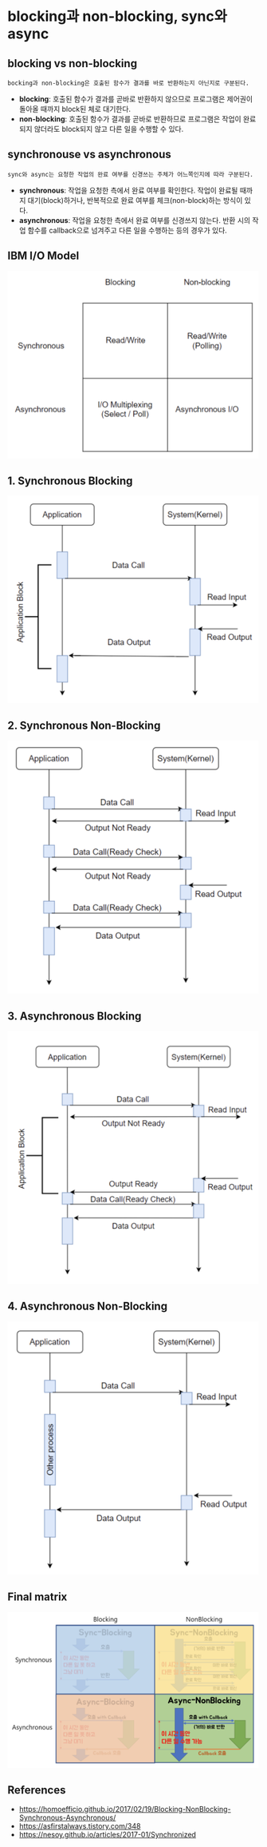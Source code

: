 # blocking과 non-blocking, sync와 async


## blocking vs non-blocking
```
bocking과 non-blocking은 호출된 함수가 결과를 바로 반환하는지 아닌지로 구분된다.
```
- <b>blocking</b>: 호출된 함수가 결과를 곧바로 반환하지 않으므로 프로그램은 제어권이 돌아올 때까지 block된 체로 대기한다.
- <b>non-blocking</b>: 호출된 함수가 결과를 곧바로 반환하므로 프로그램은 작업이 완료되지 않더라도 block되지 않고 다른 일을 수행할 수 있다.


## synchronouse vs asynchronous
```
sync와 async는 요청한 작업의 완료 여부를 신경쓰는 주체가 어느쪽인지에 따라 구분된다.
```
- <b>synchronous</b>: 작업을 요청한 측에서 완료 여부를 확인한다. 작업이 완료될 때까지 대기(block)하거나, 반복적으로 완료 여부를 체크(non-block)하는 방식이 있다.
- <b>asynchronous</b>: 작업을 요청한 측에서 완료 여부를 신경쓰지 않는다. 반환 시의 작업 함수를 callback으로 넘겨주고 다른 일을 수행하는 등의 경우가 있다.


## IBM I/O Model
![ibm_io_model](img/ibm_io_model_matrix.png)

## 1. Synchronous Blocking
![sync_block](img/sync_block.png)

## 2. Synchronous Non-Blocking
![sync_nonblock](img/sync_nonblock.png)

## 3. Asynchronous Blocking
![async_block](img/async_block.png)

## 4. Asynchronous Non-Blocking
![async_nonblock](img/async_nonblock.png)

## Final matrix
![final_matrix](img/sync_async_block_nonblock_matrix.png)

## References
- https://homoefficio.github.io/2017/02/19/Blocking-NonBlocking-Synchronous-Asynchronous/
- https://asfirstalways.tistory.com/348
- https://nesoy.github.io/articles/2017-01/Synchronized
